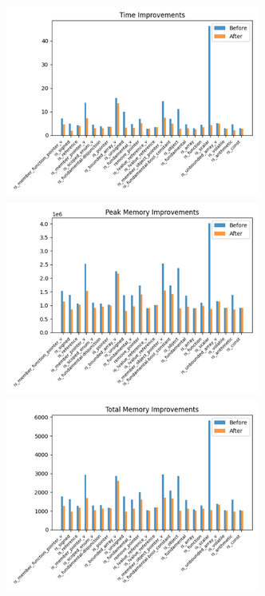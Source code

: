 ![Time Improvements](./time.png)

![Peak Memory Improvements](./peak_mem.png)

![Total Memory Improvements](./total_mem.png)
